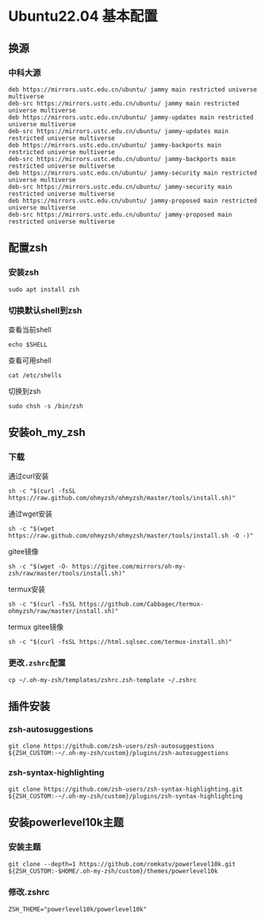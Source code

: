 # Ubuntu22.04 基本配置

## 换源
### 中科大源
```
deb https://mirrors.ustc.edu.cn/ubuntu/ jammy main restricted universe multiverse
deb-src https://mirrors.ustc.edu.cn/ubuntu/ jammy main restricted universe multiverse
deb https://mirrors.ustc.edu.cn/ubuntu/ jammy-updates main restricted universe multiverse
deb-src https://mirrors.ustc.edu.cn/ubuntu/ jammy-updates main restricted universe multiverse
deb https://mirrors.ustc.edu.cn/ubuntu/ jammy-backports main restricted universe multiverse
deb-src https://mirrors.ustc.edu.cn/ubuntu/ jammy-backports main restricted universe multiverse
deb https://mirrors.ustc.edu.cn/ubuntu/ jammy-security main restricted universe multiverse
deb-src https://mirrors.ustc.edu.cn/ubuntu/ jammy-security main restricted universe multiverse
deb https://mirrors.ustc.edu.cn/ubuntu/ jammy-proposed main restricted universe multiverse
deb-src https://mirrors.ustc.edu.cn/ubuntu/ jammy-proposed main restricted universe multiverse
```

## 配置zsh

### 安装zsh
```shell
sudo apt install zsh
```

### 切换默认shell到zsh
查看当前shell
```shell
echo $SHELL
```
查看可用shell
```shell
cat /etc/shells
```
切换到zsh
```shell
sudo chsh -s /bin/zsh
```

## 安装oh_my_zsh
### 下载
通过curl安装
```shell
sh -c "$(curl -fsSL https://raw.github.com/ohmyzsh/ohmyzsh/master/tools/install.sh)"
```
通过wget安装
```shell
sh -c "$(wget https://raw.github.com/ohmyzsh/ohmyzsh/master/tools/install.sh -O -)"
```
gitee镜像
```shell
sh -c "$(wget -O- https://gitee.com/mirrors/oh-my-zsh/raw/master/tools/install.sh)"
```
termux安装
```shell
sh -c "$(curl -fsSL https://github.com/Cabbagec/termux-ohmyzsh/raw/master/install.sh)"
```
termux gitee镜像
```shell
sh -c "$(curl -fsSL https://html.sqlsec.com/termux-install.sh)"
```
### 更改`.zshrc`配置
```shell
cp ~/.oh-my-zsh/templates/zshrc.zsh-template ~/.zshrc
```

## 插件安装

### zsh-autosuggestions
```shell
git clone https://github.com/zsh-users/zsh-autosuggestions ${ZSH_CUSTOM:-~/.oh-my-zsh/custom}/plugins/zsh-autosuggestions
```
### zsh-syntax-highlighting
```shell
git clone https://github.com/zsh-users/zsh-syntax-highlighting.git ${ZSH_CUSTOM:-~/.oh-my-zsh/custom}/plugins/zsh-syntax-highlighting
```


## 安装powerlevel10k主题

### 安装主题
```shell
git clone --depth=1 https://github.com/romkatv/powerlevel10k.git ${ZSH_CUSTOM:-$HOME/.oh-my-zsh/custom}/themes/powerlevel10k
```
### 修改.zshrc
```shell
ZSH_THEME="powerlevel10k/powerlevel10k"
```